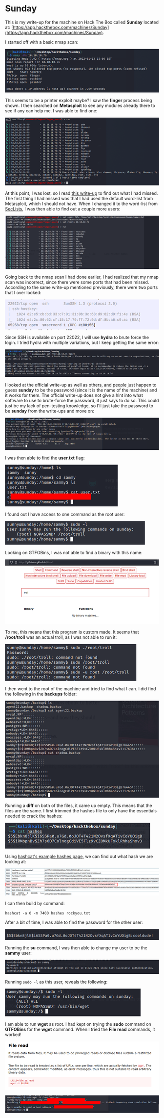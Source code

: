 # Sunday

This is my write-up for the machine on Hack The Box called **Sunday** located at: [https://app.hackthebox.com/machines/Sunday](https://app.hackthebox.com/machines/Sunday).

I started off with a basic nmap scan:

![](<../../.gitbook/assets/image (364) (1) (1) (1).png>)

This seems to be a printer exploit maybe? I saw the **finger** process being shown. I then searched on **Metasploit** to see any modules already there to see if any can help me. I was able to find one:

![](<../../.gitbook/assets/image (352) (1).png>)

At this point, I was lost, so I read [this write-up](https://0xdf.gitlab.io/2018/09/29/htb-sunday.html) to find out what I had missed. The first thing I had missed was that I had used the default word-list from Metasploit, which I should not have. When I changed it to the word-list from [SecLists](https://github.com/danielmiessler/SecLists/blob/master/Usernames/Names/names.txt), I was then able to find out a couple more users:

![](<../../.gitbook/assets/image (336) (1).png>)

Going back to the nmap scan I had done earlier, I had realized that my nmap scan was incorrect, since there were some ports that had been missed. According to the same write-up mentioned previously, there were two ports that I over looked:

![](<../../.gitbook/assets/image (373).png>)

Since SSH is available on port 22022, I will use **hydra** to brute force the login. I tried hydra with multiple variations, but I keep getting the same error:

![](<../../.gitbook/assets/image (351) (1) (1).png>)

I looked at the official write-up as well as others, and people just happen to guess **sunday** to be the password (since it is the name of the machine) and it works for them. The official write-up does not give a hint into what software to use to brute-force the password, it just says to do so. This could just be my lack of pen-testing knowledge, so I'll just take the password to be **sunday** from the write-ups and move on:

![](<../../.gitbook/assets/image (354) (1) (1).png>)

I was then able to find the **user.txt** flag:

![](<../../.gitbook/assets/image (337) (1).png>)

I found out I have access to one command as the root user:

![](<../../.gitbook/assets/image (339) (1) (1).png>)

Looking on GTFOBins, I was not able to find a binary with this name:

![](<../../.gitbook/assets/image (368).png>)

To me, this means that this program is custom made. It seems that **/root/troll** was an actual troll, as I was not able to run it:

![](<../../.gitbook/assets/image (353) (1).png>)

I then went to the root of the machine and tried to find what I can. I did find the following in the **backups** folder:

![](<../../.gitbook/assets/image (341) (1).png>)

Running a **diff** on both of the files, it came up empty. This means that the files are the same. I first trimmed the hashes file to only have the essentials needed to crack the hashes:

![](<../../.gitbook/assets/image (331) (1).png>)

Using [hashcat's example hashes page](https://hashcat.net/wiki/doku.php?id=example\_hashes), we can find out what hash we are looking at:

![](<../../.gitbook/assets/image (350) (1).png>)

I can then build by command:

`hashcat -a 0 -m 7400 hashes rockyou.txt`

After a bit of time, I was able to find the password for the other user:

![](<../../.gitbook/assets/image (372).png>)

Running the **su** command, I was then able to change my user to be the **sammy** user:

![](<../../.gitbook/assets/image (367).png>)

Running `sudo -l` as this user, reveals the following:

![](<../../.gitbook/assets/image (357) (1).png>)

I am able to run **wget** as root. I had kept on trying the **sudo** command on **GTFOBins** for the **wget** command. When I tried the **File read** commands, it worked!

![](<../../.gitbook/assets/image (330) (1).png>)

![](<../../.gitbook/assets/image (371).png>)
